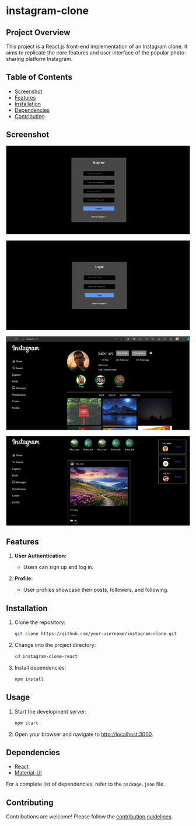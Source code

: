 # instagram-clone

## Project Overview

This project is a React.js front-end implementation of an Instagram clone. It aims to replicate the core features and user interface of the popular photo-sharing platform Instagram.

## Table of Contents
- [Screenshot](#UserInterfase)
- [Features](#features)
- [Installation](#installation)
- [Dependencies](#dependencies)
- [Contributing](#contributing)

## Screenshot
![Alt text](Registretion-1.png)

![Alt text](inst-login-1.png)

![Alt text](myprofile-1.png)

![Alt text](homepage.png)

## Features

1. **User Authentication:**
   - Users can sign up and log in.

2. **Profile:**
   - User profiles showcase their posts, followers, and following.

## Installation

1. Clone the repository:

   ```bash
   git clone https://github.com/your-username/instagram-clone.git
   ```

2. Change into the project directory:

   ```bash
   cd instagram-clone-react
   ```

3. Install dependencies:

   ```bash
   npm install
   ```

## Usage

1. Start the development server:

   ```bash
   npm start
   ```

2. Open your browser and navigate to [http://localhost:3000](http://localhost:3000).

## Dependencies

- [React](https://reactjs.org/)
- [Material-UI](https://material-ui.com/)

For a complete list of dependencies, refer to the `package.json` file.

## Contributing

Contributions are welcome! Please follow the [contribution guidelines](CONTRIBUTING.md).
